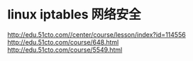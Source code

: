 # linux iptables 网络安全
http://edu.51cto.com//center/course/lesson/index?id=114556
http://edu.51cto.com/course/648.html
http://edu.51cto.com/course/5549.html
